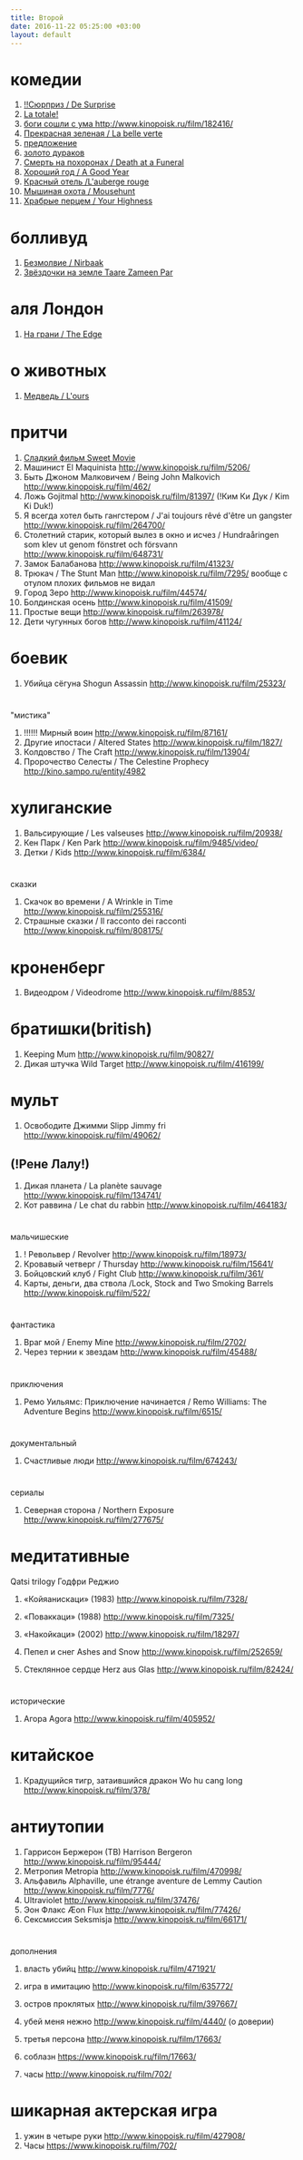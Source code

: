 ```yaml
---
title: Второй
date: 2016-11-22 05:25:00 +03:00
layout: default
---
```


# **комедии**

1. [ !!Cюрприз / De Surprise ](http://www.kinopoisk.ru/film/820220/)
1. [La totale! ](http://www.kinopoisk.ru/film/55057/)
1. [боги сошли с ума ](http://www.kinopoisk.ru/film/60285/)http://www.kinopoisk.ru/film/182416/
1. [Прекрасная зеленая / La belle verte](http://www.kinopoisk.ru/film/55035/)
1. [предложение](http://www.kinopoisk.ru/film/321842/)
1. [золото дураков](http://www.kinopoisk.ru/film/261668/)
1. [Смерть на похоронах / Death at a Funeral ](http://www.kinopoisk.ru/film/256498/)
1. [Хороший год / A Good Year ](http://www.kinopoisk.ru/film/77596/)
1. [Красный отель /L'auberge rouge ](http://www.kinopoisk.ru/film/271878/)
1. [Мышиная охота / Mousehunt ](http://www.kinopoisk.ru/film/6898/)
1. [Храбрые перцем / Your Highness ](http://www.kinopoisk.ru/film/455105/)


# болливуд

1. [Безмолвие / Nirbaak](http://www.kinopoisk.ru/film/883370/)  
1. [Звёздочки на земле Taare Zameen Par ](http://www.kinopoisk.ru/film/280562/)

# аля Лондон
1. [На грани / The Edge](http://www.kinopoisk.ru/film/3775/) 

# о животных
1. [Медведь / L'ours](http://www.kinopoisk.ru/film/22907/) 

# притчи
1. [Сладкий фильм Sweet Movie](http://www.kinopoisk.ru/film/93220/) 
1. Машинист El Maquinista http://www.kinopoisk.ru/film/5206/
1. Быть Джоном Малковичем / Being John Malkovich http://www.kinopoisk.ru/film/462/
1. Ложь Gojitmal  http://www.kinopoisk.ru/film/81397/
\(!Ким Ки Дук / Kim Ki Duk!)
1. Я всегда хотел быть гангстером / J'ai toujours rêvé d'être un gangster http://www.kinopoisk.ru/film/264700/
1. Столетний старик, который вылез в окно и исчез / Hundraåringen som klev ut genom fönstret och försvann http://www.kinopoisk.ru/film/648731/
1. Замок  Балабанова http://www.kinopoisk.ru/film/41323/
1. Трюкач / The Stunt Man http://www.kinopoisk.ru/film/7295/
вообще с отулом плохих фильмов не видал
1. Город Зеро  http://www.kinopoisk.ru/film/44574/
1. Болдинская осень http://www.kinopoisk.ru/film/41509/
1. Простые вещи http://www.kinopoisk.ru/film/263978/
1. Дети чугунных богов http://www.kinopoisk.ru/film/41124/

# боевик
1. Убийца сёгуна Shogun Assassin http://www.kinopoisk.ru/film/25323/
# 
"мистика"
1. !!!!!! Мирный воин    http://www.kinopoisk.ru/film/87161/
1. Другие ипостаси / Altered States http://www.kinopoisk.ru/film/1827/
1. Колдовство / The Craft http://www.kinopoisk.ru/film/13904/
1. Пророчество Селесты / The Celestine Prophecy http://kino.sampo.ru/entity/4982

# хулиганские
1. Вальсирующие / Les valseuses http://www.kinopoisk.ru/film/20938/
1. Кен Парк / Ken Park http://www.kinopoisk.ru/film/9485/video/
1. Детки / Kids  http://www.kinopoisk.ru/film/6384/
# 
сказки
1. Скачок во времени / A Wrinkle in Time http://www.kinopoisk.ru/film/255316/
1. Страшные сказки / Il racconto dei racconti http://www.kinopoisk.ru/film/808175/

# кроненберг
1. Видеодром / Videodrome http://www.kinopoisk.ru/film/8853/

# братишки(british)
1. Keeping Mum  http://www.kinopoisk.ru/film/90827/
1. Дикая штучка Wild Target http://www.kinopoisk.ru/film/416199/

# мульт
1. Освободите Джимми Slipp Jimmy fri http://www.kinopoisk.ru/film/49062/
## \(!Рене Лалу!)
1. Дикая планета / La planète sauvage http://www.kinopoisk.ru/film/134741/
1. Кот раввина / Le chat du rabbin http://www.kinopoisk.ru/film/464183/
# 
мальчишеские
1. ! Револьвер / Revolver http://www.kinopoisk.ru/film/18973/
1. Кровавый четверг / Thursday http://www.kinopoisk.ru/film/15641/
1. Бойцовский клуб / Fight Club http://www.kinopoisk.ru/film/361/
1. Карты, деньги, два ствола /Lock, Stock and Two Smoking Barrels http://www.kinopoisk.ru/film/522/
# 
фантастика
1. Враг мой / Enemy Mine http://www.kinopoisk.ru/film/2702/
1. Через тернии к звездам http://www.kinopoisk.ru/film/45488/
# 
приключения
1. Ремо Уильямс: Приключение начинается / Remo Williams: The Adventure Begins http://www.kinopoisk.ru/film/6515/
# 
документальный
1. Счастливые люди http://www.kinopoisk.ru/film/674243/
# 
сериалы
1. Северная сторона / Northern Exposure http://www.kinopoisk.ru/film/277675/

# медитативные
Qatsi trilogy  Годфри Реджио
1. «Койяанискаци» (1983) http://www.kinopoisk.ru/film/7328/
1. «Поваккаци» (1988) http://www.kinopoisk.ru/film/7325/
1. «Накойкаци» (2002) http://www.kinopoisk.ru/film/18297/

1. Пепел и снег Ashes and Snow http://www.kinopoisk.ru/film/252659/
1. Стеклянное сердце Herz aus Glas http://www.kinopoisk.ru/film/82424/
# 
исторические
1. Агора Agora http://www.kinopoisk.ru/film/405952/

# китайское
1. Крадущийся тигр, затаившийся дракон Wo hu cang long http://www.kinopoisk.ru/film/378/

# антиутопии
1. Гаррисон Бержерон (ТВ) Harrison Bergeron http://www.kinopoisk.ru/film/95444/
1. Метропия Metropia http://www.kinopoisk.ru/film/470998/
1. Альфавиль Alphaville, une étrange aventure de Lemmy Caution http://www.kinopoisk.ru/film/7776/
1. Ultraviolet http://www.kinopoisk.ru/film/37476/
1. Эон Флакс Æon Flux http://www.kinopoisk.ru/film/77426/
1. Сексмиссия Seksmisja http://www.kinopoisk.ru/film/66171/
# 
дополнения

1. власть убийц http://www.kinopoisk.ru/film/471921/

1. игра в имитацию http://www.kinopoisk.ru/film/635772/

1. остров проклятых http://www.kinopoisk.ru/film/397667/

1. убей меня нежно http://www.kinopoisk.ru/film/4440/ (о доверии)

1. третья персона http://www.kinopoisk.ru/film/17663/

1. соблазн https://www.kinopoisk.ru/film/17663/

1. часы http://www.kinopoisk.ru/film/702/

# шикарная актерская игра

1. ужин в четыре руки http://www.kinopoisk.ru/film/427908/
1. Часы https://www.kinopoisk.ru/film/702/